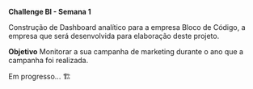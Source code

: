**Challenge BI - Semana 1**

Construção de Dashboard analítico para a empresa Bloco de Código, a empresa que será desenvolvida para elaboração deste projeto.

**Objetivo**
Monitorar a sua campanha de marketing durante o ano que a campanha foi realizada.

Em progresso... 🏗️
